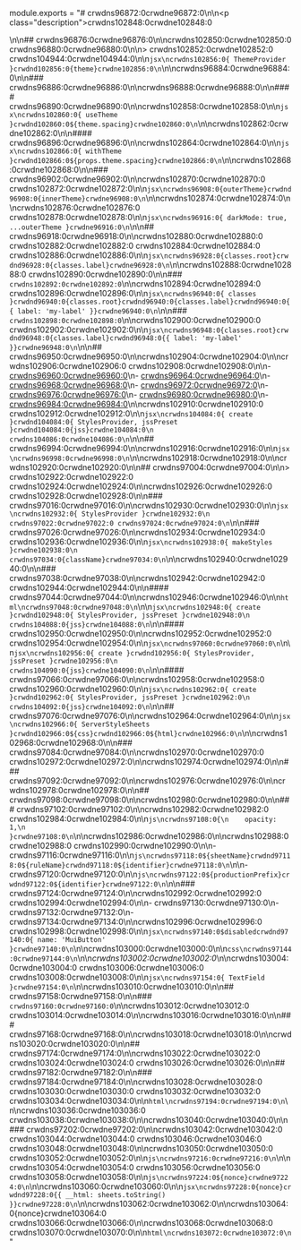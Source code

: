 module.exports = "# crwdns96872:0crwdne96872:0\n\n<p class=\"description\">crwdns102848:0crwdne102848:0</p>\n\n## crwdns96876:0crwdne96876:0\n\ncrwdns102850:0crwdne102850:0 crwdns96880:0crwdne96880:0\n\n> crwdns102852:0crwdne102852:0 crwdns104944:0crwdne104944:0\n\n```jsx\ncrwdns102856:0{ ThemeProvider }crwdnd102856:0{theme}crwdne102856:0\n```\n\ncrwdns96884:0crwdne96884:0\n\n### crwdns96886:0crwdne96886:0\n\ncrwdns96888:0crwdne96888:0\n\n#### crwdns96890:0crwdne96890:0\n\ncrwdns102858:0crwdne102858:0\n\n```jsx\ncrwdns102860:0{ useTheme }crwdnd102860:0${theme.spacing}crwdne102860:0\n```\n\ncrwdns102862:0crwdne102862:0\n\n#### crwdns96896:0crwdne96896:0\n\ncrwdns102864:0crwdne102864:0\n\n```jsx\ncrwdns102866:0{ withTheme }crwdnd102866:0${props.theme.spacing}crwdne102866:0\n```\n\ncrwdns102868:0crwdne102868:0\n\n### crwdns96902:0crwdne96902:0\n\ncrwdns102870:0crwdne102870:0 crwdns102872:0crwdne102872:0\n\n```jsx\ncrwdns96908:0{outerTheme}crwdnd96908:0{innerTheme}crwdne96908:0\n```\n\ncrwdns102874:0crwdne102874:0\n\ncrwdns102876:0crwdne102876:0 crwdns102878:0crwdne102878:0\n\n```jsx\ncrwdns96916:0{ darkMode: true, ...outerTheme }crwdne96916:0\n```\n\n## crwdns96918:0crwdne96918:0\n\ncrwdns102880:0crwdne102880:0 crwdns102882:0crwdne102882:0 crwdns102884:0crwdne102884:0 crwdns102886:0crwdne102886:0\n\n```jsx\ncrwdns96928:0{classes.root}crwdnd96928:0{classes.label}crwdne96928:0\n```\n\ncrwdns102888:0crwdne102888:0 crwdns102890:0crwdne102890:0\n\n### `crwdns102892:0crwdne102892:0`\n\ncrwdns102894:0crwdne102894:0 crwdns102896:0crwdne102896:0\n\n```jsx\ncrwdns96940:0{ classes }crwdnd96940:0{classes.root}crwdnd96940:0{classes.label}crwdnd96940:0{{ label: 'my-label' }}crwdne96940:0\n```\n\n### `crwdns102898:0crwdne102898:0`\n\ncrwdns102900:0crwdne102900:0 crwdns102902:0crwdne102902:0\n\n```jsx\ncrwdns96948:0{classes.root}crwdnd96948:0{classes.label}crwdnd96948:0{{ label: 'my-label' }}crwdne96948:0\n```\n\n## crwdns96950:0crwdne96950:0\n\ncrwdns102904:0crwdne102904:0\n\ncrwdns102906:0crwdne102906:0 crwdns102908:0crwdne102908:0\n\n- [crwdns96960:0crwdne96960:0](crwdns96958:0crwdne96958:0)\n- [crwdns96964:0crwdne96964:0](crwdns96962:0crwdne96962:0)\n- [crwdns96968:0crwdne96968:0](crwdns96966:0crwdne96966:0)\n- [crwdns96972:0crwdne96972:0](crwdns96970:0crwdne96970:0)\n- [crwdns96976:0crwdne96976:0](crwdns96974:0crwdne96974:0)\n- [crwdns96980:0crwdne96980:0](crwdns96978:0crwdne96978:0)\n- [crwdns96984:0crwdne96984:0](crwdns96982:0crwdne96982:0)\n\ncrwdns102910:0crwdne102910:0 crwdns102912:0crwdne102912:0\n\n```jsx\ncrwdns104084:0{ create }crwdnd104084:0{ StylesProvider, jssPreset }crwdnd104084:0{jss}crwdne104084:0\n    crwdns104086:0crwdne104086:0\n```\n\n## crwdns96994:0crwdne96994:0\n\ncrwdns102916:0crwdne102916:0\n\n```jsx\ncrwdns96998:0crwdne96998:0\n```\n\ncrwdns102918:0crwdne102918:0\n\ncrwdns102920:0crwdne102920:0\n\n## crwdns97004:0crwdne97004:0\n\n> crwdns102922:0crwdne102922:0 crwdns102924:0crwdne102924:0\n\ncrwdns102926:0crwdne102926:0 crwdns102928:0crwdne102928:0\n\n### crwdns97016:0crwdne97016:0\n\ncrwdns102930:0crwdne102930:0\n\n```jsx\ncrwdns102932:0{ StylesProvider }crwdne102932:0\n      crwdns97022:0crwdne97022:0 crwdns97024:0crwdne97024:0\n```\n\n### crwdns97026:0crwdne97026:0\n\ncrwdns102934:0crwdne102934:0 crwdns102936:0crwdne102936:0\n\n```jsx\ncrwdns102938:0{ makeStyles }crwdne102938:0\n  crwdns97034:0{className}crwdne97034:0\n```\n\ncrwdns102940:0crwdne102940:0\n\n### crwdns97038:0crwdne97038:0\n\ncrwdns102942:0crwdne102942:0 crwdns102944:0crwdne102944:0\n\n#### crwdns97044:0crwdne97044:0\n\ncrwdns102946:0crwdne102946:0\n\n```html\ncrwdns97048:0crwdne97048:0\n```\n\n```jsx\ncrwdns102948:0{ create }crwdnd102948:0{ StylesProvider, jssPreset }crwdne102948:0\n  crwdns104088:0{jss}crwdne104088:0\n```\n\n#### crwdns102950:0crwdne102950:0\n\ncrwdns102952:0crwdne102952:0 crwdns102954:0crwdne102954:0\n\n```jsx\ncrwdns97060:0crwdne97060:0\n```\n\n```jsx\ncrwdns102956:0{ create }crwdnd102956:0{ StylesProvider, jssPreset }crwdne102956:0\n  crwdns104090:0{jss}crwdne104090:0\n```\n\n#### crwdns97066:0crwdne97066:0\n\ncrwdns102958:0crwdne102958:0 crwdns102960:0crwdne102960:0\n\n```jsx\ncrwdns102962:0{ create }crwdnd102962:0{ StylesProvider, jssPreset }crwdne102962:0\n  crwdns104092:0{jss}crwdne104092:0\n```\n\n## crwdns97076:0crwdne97076:0\n\ncrwdns102964:0crwdne102964:0\n\n```jsx\ncrwdns102966:0{ ServerStyleSheets }crwdnd102966:0${css}crwdnd102966:0${html}crwdne102966:0\n```\n\ncrwdns102968:0crwdne102968:0\n\n### crwdns97084:0crwdne97084:0\n\ncrwdns102970:0crwdne102970:0 crwdns102972:0crwdne102972:0\n\ncrwdns102974:0crwdne102974:0\n\n### crwdns97092:0crwdne97092:0\n\ncrwdns102976:0crwdne102976:0\n\ncrwdns102978:0crwdne102978:0\n\n## crwdns97098:0crwdne97098:0\n\ncrwdns102980:0crwdne102980:0\n\n### crwdns97102:0crwdne97102:0\n\ncrwdns102982:0crwdne102982:0 crwdns102984:0crwdne102984:0\n\n```js\ncrwdns97108:0{\n    opacity: 1,\n  }crwdne97108:0\n```\n\ncrwdns102986:0crwdne102986:0\n\ncrwdns102988:0crwdne102988:0 crwdns102990:0crwdne102990:0\n\n- crwdns97116:0crwdne97116:0\n\n```js\ncrwdns97118:0${sheetName}crwdnd97118:0${ruleName}crwdnd97118:0${identifier}crwdne97118:0\n```\n\n- crwdns97120:0crwdne97120:0\n\n```js\ncrwdns97122:0${productionPrefix}crwdnd97122:0${identifier}crwdne97122:0\n```\n\n### crwdns97124:0crwdne97124:0\n\ncrwdns102992:0crwdne102992:0 crwdns102994:0crwdne102994:0\n\n- crwdns97130:0crwdne97130:0\n- crwdns97132:0crwdne97132:0\n- crwdns97134:0crwdne97134:0\n\ncrwdns102996:0crwdne102996:0 crwdns102998:0crwdne102998:0\n\n```jsx\ncrwdns97140:0$disabledcrwdnd97140:0{ name: 'MuiButton' }crwdne97140:0\n```\n\ncrwdns103000:0crwdne103000:0\n\n```css\ncrwdns97144:0crwdne97144:0\n```\n\n*crwdns103002:0crwdne103002:0*\n\ncrwdns103004:0crwdne103004:0 crwdns103006:0crwdne103006:0 crwdns103008:0crwdne103008:0\n\n```jsx\ncrwdns97154:0{ TextField }crwdne97154:0\n```\n\ncrwdns103010:0crwdne103010:0\n\n## crwdns97158:0crwdne97158:0\n\n### `crwdns97160:0crwdne97160:0`\n\ncrwdns103012:0crwdne103012:0 crwdns103014:0crwdne103014:0\n\ncrwdns103016:0crwdne103016:0\n\n### crwdns97168:0crwdne97168:0\n\ncrwdns103018:0crwdne103018:0\n\ncrwdns103020:0crwdne103020:0\n\n## crwdns97174:0crwdne97174:0\n\ncrwdns103022:0crwdne103022:0 crwdns103024:0crwdne103024:0 crwdns103026:0crwdne103026:0\n\n## crwdns97182:0crwdne97182:0\n\n### crwdns97184:0crwdne97184:0\n\ncrwdns103028:0crwdne103028:0 crwdns103030:0crwdne103030:0 crwdns103032:0crwdne103032:0 crwdns103034:0crwdne103034:0\n\n```html\ncrwdns97194:0crwdne97194:0\n```\n\ncrwdns103036:0crwdne103036:0 crwdns103038:0crwdne103038:0\n\ncrwdns103040:0crwdne103040:0\n\n### crwdns97202:0crwdne97202:0\n\ncrwdns103042:0crwdne103042:0 crwdns103044:0crwdne103044:0 crwdns103046:0crwdne103046:0 crwdns103048:0crwdne103048:0\n\ncrwdns103050:0crwdne103050:0 crwdns103052:0crwdne103052:0\n\n```js\ncrwdns97216:0crwdne97216:0\n```\n\ncrwdns103054:0crwdne103054:0 crwdns103056:0crwdne103056:0 crwdns103058:0crwdne103058:0\n\n```js\ncrwdns97224:0${nonce}crwdne97224:0\n```\n\ncrwdns103060:0crwdne103060:0\n\n```jsx\ncrwdns97228:0{nonce}crwdnd97228:0{{ __html: sheets.toString() }}crwdne97228:0\n```\n\ncrwdns103062:0crwdne103062:0\n\ncrwdns103064:0{nonce}crwdne103064:0 crwdns103066:0crwdne103066:0\n\ncrwdns103068:0crwdne103068:0 crwdns103070:0crwdne103070:0\n\n```html\ncrwdns103072:0crwdne103072:0\n```"